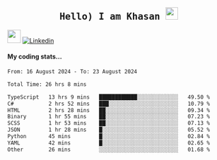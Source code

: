 <h2 align='center'><samp><strong>Hello) I am Khasan <img src="https://media.giphy.com/media/hvRJCLFzcasrR4ia7z/giphy.gif" width="28px" height="28px"></strong></samp></h2>

<img src="https://media.giphy.com/media/WUlplcMpOCEmTGBtBW/giphy.gif" width="30"> [![Linkedin](https://img.shields.io/badge/LinkedIn-Khasan%20Rashidov-blue?logo=Linkedin&logoColor=blue&labelColor=black&style=flat-square)](https://www.linkedin.com/in/khasanr)  

#### My coding stats...
<!--START_SECTION:waka-->

```txt
From: 16 August 2024 - To: 23 August 2024

Total Time: 26 hrs 8 mins

TypeScript   13 hrs 9 mins   ████████████░░░░░░░░░░░░░   49.50 %
C#           2 hrs 52 mins   ███░░░░░░░░░░░░░░░░░░░░░░   10.79 %
HTML         2 hrs 28 mins   ██░░░░░░░░░░░░░░░░░░░░░░░   09.34 %
Binary       1 hr 55 mins    ██░░░░░░░░░░░░░░░░░░░░░░░   07.23 %
SCSS         1 hr 53 mins    ██░░░░░░░░░░░░░░░░░░░░░░░   07.13 %
JSON         1 hr 28 mins    █░░░░░░░░░░░░░░░░░░░░░░░░   05.52 %
Python       45 mins         █░░░░░░░░░░░░░░░░░░░░░░░░   02.84 %
YAML         42 mins         █░░░░░░░░░░░░░░░░░░░░░░░░   02.65 %
Other        26 mins         ░░░░░░░░░░░░░░░░░░░░░░░░░   01.68 %
```

<!--END_SECTION:waka-->

<!---
khasanrashidov/khasanrashidov is a ✨ special ✨ repository because its `README.md` (this file) appears on your GitHub profile.
You can click the Preview link to take a look at your changes.
--->
